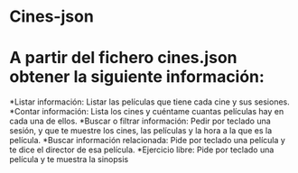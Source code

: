 # Cines-json
# A partir del fichero cines.json obtener la siguiente información:

*Listar información: Listar las películas que tiene cada cine y sus sesiones.
*Contar información: Lista los cines y cuéntame cuantas películas hay en cada una de ellos.
*Buscar o filtrar información: Pedir por teclado una sesión, y que te muestre los cines, las películas y la hora a la que es la película.
*Buscar información relacionada: Pide por teclado una película y te dice el director de esa película.
*Ejercicio libre: Pide por teclado una película y te muestra la sinopsis
